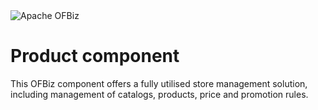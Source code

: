 <img src="https://s.apache.org/erwn1" alt="Apache OFBiz" />

# Product component
This OFBiz component offers a fully utilised store management solution, including management of catalogs, products, price and promotion rules.
